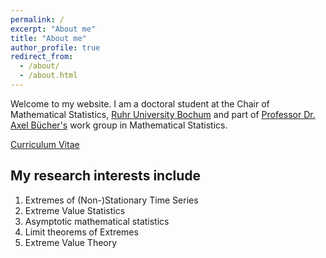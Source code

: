 ```yaml
---
permalink: /
excerpt: "About me"
title: "About me"
author_profile: true
redirect_from: 
  - /about/
  - /about.html
---
```


Welcome to my website. I am a doctoral student at the Chair of Mathematical Statistics, [Ruhr University Bochum](https://math.ruhr-uni-bochum.de/en/faculty/professorships/stochastics/group-buecher/) and part of [Professor Dr. Axel Bücher's](https://math.ruhr-uni-bochum.de/en/faculty/professorships/stochastics/group-buecher/team/axel-buecher/) work group in Mathematical Statistics.

[Curriculum Vitae](https://torbenstaud.github.io/cv/)


My research interests include
------
1. Extremes of (Non-)Stationary Time Series
2. Extreme Value Statistics
3. Asymptotic mathematical statistics
4. Limit theorems of Extremes
5. Extreme Value Theory


